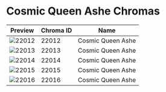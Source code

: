 # Cosmic Queen Ashe Chromas

| Preview | Chroma ID | Name |
|---------|-----------|------|
| ![22012](https://raw.communitydragon.org/latest/plugins/rcp-be-lol-game-data/global/default/v1/champion-chroma-images/22/22012.png) | 22012 | Cosmic Queen Ashe |
| ![22013](https://raw.communitydragon.org/latest/plugins/rcp-be-lol-game-data/global/default/v1/champion-chroma-images/22/22013.png) | 22013 | Cosmic Queen Ashe |
| ![22014](https://raw.communitydragon.org/latest/plugins/rcp-be-lol-game-data/global/default/v1/champion-chroma-images/22/22014.png) | 22014 | Cosmic Queen Ashe |
| ![22015](https://raw.communitydragon.org/latest/plugins/rcp-be-lol-game-data/global/default/v1/champion-chroma-images/22/22015.png) | 22015 | Cosmic Queen Ashe |
| ![22016](https://raw.communitydragon.org/latest/plugins/rcp-be-lol-game-data/global/default/v1/champion-chroma-images/22/22016.png) | 22016 | Cosmic Queen Ashe |